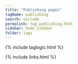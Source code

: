 ```yaml
---
title: "Publishing pages"
tagName: publishing
search: exclude
permalink: tag_publishing.html
sidebar: home_sidebar
folder: tags
---
```

{% include taglogic.html %}

{% include links.html %}
